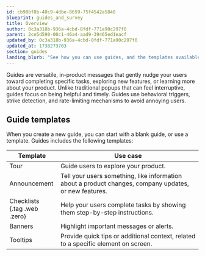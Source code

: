 ```yaml
---
id: cb98bf8b-40c9-4dbe-8659-75f4542a5848
blueprint: guides_and_survey
title: Overview
author: 0c3a318b-936a-4cbd-8fdf-771a90c297f0
parent: 2ce5d590-00c1-46a4-aad9-39465ed1eacf
updated_by: 0c3a318b-936a-4cbd-8fdf-771a90c297f0
updated_at: 1738273703
section: guides
landing_blurb: "See how you can use guides, and the templates available to you."
---
```

Guides are versatile, in-product messages that gently nudge your users toward completing specific tasks, exploring new features, or learning more about your product. Unlike traditional popups that can feel interruptive, guides focus on being helpful and timely. Guides use behavioral triggers, strike detection, and rate-limiting mechanisms to avoid annoying users.

## Guide templates

When you create a new guide, you can start with a blank guide, or use a template. Guides includes the following templates:

| Template     | Use case                                                                                               |
| ------------ | ------------------------------------------------------------------------------------------------------ |
| Tour         | Guide users to explore your product.                                                                   |
| Announcement | Tell your users something, like information about a product changes, company updates, or new features. |
| Checklists <br/> {.tag .web .zero}   | Help your users complete tasks by showing them step-by-step instructions.                              |
| Banners      | Highlight important messages or alerts.                                                                |
| Tooltips     | Provide quick tips or additional context, related to a specific element on screen.                     |

